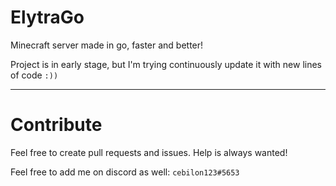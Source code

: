# ElytraGo
Minecraft server made in go, faster and better!

Project is in early stage, but I'm trying continuously update it with new lines of code `:))`

****
# Contribute 
Feel free to create pull requests and issues. Help is always wanted!

Feel free to add me on discord as well:
`cebilon123#5653`